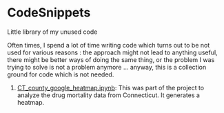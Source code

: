# CodeSnippets
Little library of my unused code

Often times, I spend a lot of time writing code which turns out to be not used for various reasons : the approach might not lead to anything useful, there might be better ways of doing the same thing, or the problem I was trying to solve is not a problem anymore ... anyway, this is a collection ground for code which is not needed.

1. [CT_county_google_heatmap.ipynb](CT_county_google_heatmap.ipynb): 
  This was part of the project to analyze the drug mortality data from Connecticut. It generates a heatmap.
